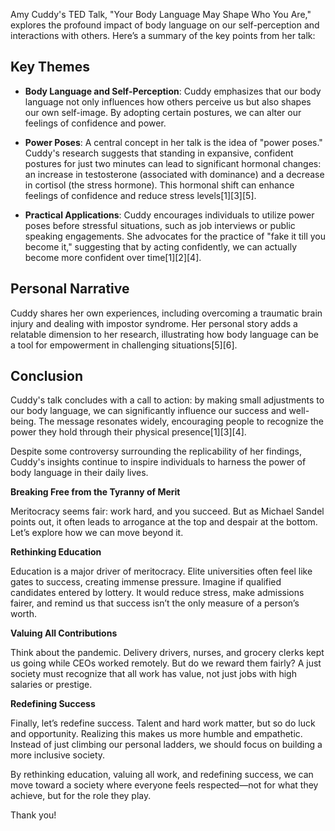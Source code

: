 Amy Cuddy's TED Talk, "Your Body Language May Shape Who You Are," explores the profound impact of body language on our self-perception and interactions with others. Here’s a summary of the key points from her talk:

## Key Themes

- **Body Language and Self-Perception**: Cuddy emphasizes that our body language not only influences how others perceive us but also shapes our own self-image. By adopting certain postures, we can alter our feelings of confidence and power.

- **Power Poses**: A central concept in her talk is the idea of "power poses." Cuddy's research suggests that standing in expansive, confident postures for just two minutes can lead to significant hormonal changes: an increase in testosterone (associated with dominance) and a decrease in cortisol (the stress hormone). This hormonal shift can enhance feelings of confidence and reduce stress levels[1][3][5].

- **Practical Applications**: Cuddy encourages individuals to utilize power poses before stressful situations, such as job interviews or public speaking engagements. She advocates for the practice of "fake it till you become it," suggesting that by acting confidently, we can actually become more confident over time[1][2][4].

## Personal Narrative

Cuddy shares her own experiences, including overcoming a traumatic brain injury and dealing with impostor syndrome. Her personal story adds a relatable dimension to her research, illustrating how body language can be a tool for empowerment in challenging situations[5][6].

## Conclusion

Cuddy's talk concludes with a call to action: by making small adjustments to our body language, we can significantly influence our success and well-being. The message resonates widely, encouraging people to recognize the power they hold through their physical presence[1][3][4].

Despite some controversy surrounding the replicability of her findings, Cuddy's insights continue to inspire individuals to harness the power of body language in their daily lives.





**Breaking Free from the Tyranny of Merit**

Meritocracy seems fair: work hard, and you succeed. But as Michael Sandel points out, it often leads to arrogance at the top and despair at the bottom. Let’s explore how we can move beyond it.

**Rethinking Education**

Education is a major driver of meritocracy. Elite universities often feel like gates to success, creating immense pressure. Imagine if qualified candidates entered by lottery. It would reduce stress, make admissions fairer, and remind us that success isn’t the only measure of a person’s worth.

**Valuing All Contributions**

Think about the pandemic. Delivery drivers, nurses, and grocery clerks kept us going while CEOs worked remotely. But do we reward them fairly? A just society must recognize that all work has value, not just jobs with high salaries or prestige.

**Redefining Success**

Finally, let’s redefine success. Talent and hard work matter, but so do luck and opportunity. Realizing this makes us more humble and empathetic. Instead of just climbing our personal ladders, we should focus on building a more inclusive society.

By rethinking education, valuing all work, and redefining success, we can move toward a society where everyone feels respected—not for what they achieve, but for the role they play.

Thank you!
